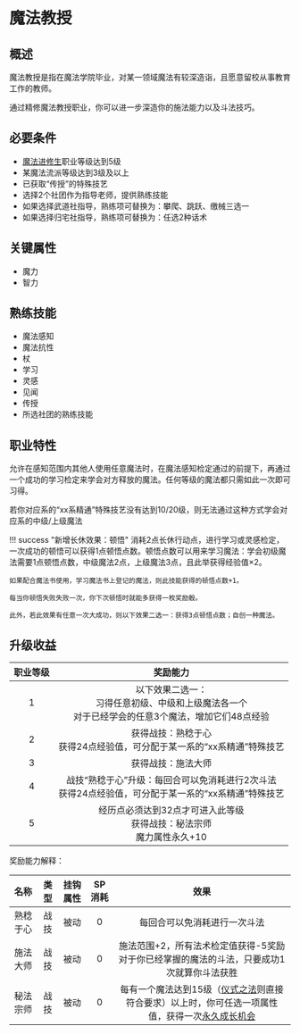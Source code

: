 # 魔法教授

## 概述

魔法教授是指在魔法学院毕业，对某一领域魔法有较深造诣，且愿意留校从事教育工作的教师。

通过精修魔法教授职业，你可以进一步深造你的施法能力以及斗法技巧。

## 必要条件

* <a href="../postgraduate" target="_blank">魔法进修生</a>职业等级达到5级
* 某魔法流派等级达到3级及以上
* 已获取“传授”的特殊技艺
* 选择2个社团作为指导老师，提供熟练技能
* 如果选择武道社指导，熟练项可替换为：攀爬、跳跃、缴械三选一
* 如果选择归宅社指导，熟练项可替换为：任选2种话术
  
## 关键属性

* 魔力
* 智力

## 熟练技能

* 魔法感知
* 魔法抗性
* 杖
* 学习
* 灵感
* 见闻
* 传授
* 所选社团的熟练技能

## 职业特性

允许在感知范围内其他人使用任意魔法时，在魔法感知检定通过的前提下，再通过一个成功的学习检定来学会对方释放的魔法。任何等级的魔法都只需如此一次即可习得。

若你对应系的“xx系精通”特殊技艺没有达到10/20级，则无法通过这种方式学会对应系的中级/上级魔法

!!! success "新增长休效果：顿悟"
    消耗2点长休行动点，进行学习或灵感检定，一次成功的顿悟可以获得1点顿悟点数。顿悟点数可以用来学习魔法：学会初级魔法需要1点顿悟点数，中级魔法2点，上级魔法3点，且此举获得经验值×2。

    如果配合魔法书使用，学习魔法书上登记的魔法，则此技能获得的顿悟点数+1。

    每当你顿悟失败失败一次，你下次顿悟时就能多获得一枚奖励骰。

    此外，若此效果有任意一次大成功，则以下效果二选一：获得3点顿悟点数；自创一种魔法。

## 升级收益

职业等级|奖励能力
:--:|:--:
1|以下效果二选一：<br>习得任意初级、中级和上级魔法各一个<br>对于已经学会的任意3个魔法，增加它们48点经验
2|获得战技：熟稔于心<br>获得24点经验值，可分配于某一系的“xx系精通”特殊技艺
3|获得战技：施法大师
4|战技“熟稔于心”升级：每回合可以免消耗进行2次斗法<br>获得24点经验值，可分配于某一系的“xx系精通”特殊技艺
5|经历点必须达到32点才可进入此等级<br>获得战技：秘法宗师<br>魔力属性永久+10

奖励能力解释：

名称|类型|挂钩属性|SP消耗|效果
:--:|:--:|:--:|:--:|:--:
熟稔于心|战技|被动|0|每回合可以免消耗进行一次斗法
施法大师|战技|被动|0|施法范围+2，所有法术检定值获得-5奖励<br>对于你已经掌握的魔法的斗法，只要成功1次就算你斗法获胜
秘法宗师|战技|被动|0|每有一个魔法达到15级（<a href="/rules/V4.x rules/8·magic/#仪式之法" target="_blank">仪式之法</a>则直接符合要求）以上时，你可任选一项属性值，获得一次<a href="/rules/V4.x rules/1·attribute/#被动战技带来的属性成长" target="_blank">永久成长机会</a>


